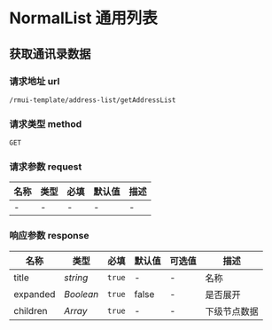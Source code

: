 # NormalList 通用列表

## 获取通讯录数据

### 请求地址 url

    /rmui-template/address-list/getAddressList

### 请求类型 method

`GET`

### 请求参数 request

| 名称 | 类型 | 必填 | 默认值 | 描述 |
| ---- | ---- | ---- | ------ | ---- |
| -    | -    | -    | -      | -    |

### 响应参数 response

| 名称        | 类型      | 必填   | 默认值 | 可选值  | 描述             |
| ----------- | --------- | ------ | ------ | ------- | ---------------- |
| title       | _string_  | `true` | -      | -       | 名称             |
| expanded    | _Boolean_ | `true` | false  | -       | 是否展开         |
| children    | _Array_   | `true` | -      | -       | 下级节点数据     |